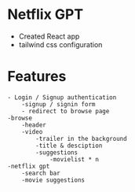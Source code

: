 # Netflix GPT

- Created React app
- tailwind css configuration

# Features
    - Login / Signup authentication
        -signup / signin form
        - redirect to browse page
    -browse
        -header
        -video
            -trailer in the background
            -title & desciption
            -suggestions
                -movielist * n
    -netflix gpt
        -search bar
        -movie suggestions
        